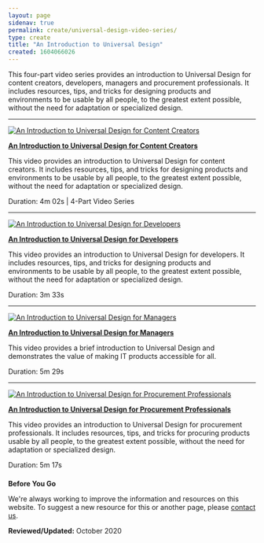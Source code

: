 ```yaml
---
layout: page
sidenav: true
permalink: create/universal-design-video-series/
type: create
title: "An Introduction to Universal Design"
created: 1604066026
---
```


This four-part video series provides an introduction to Universal Design for content creators, developers, managers and procurement professionals. It includes resources, tips, and tricks for designing products and environments to be usable by all people, to the greatest extent possible, without the need for adaptation or specialized design.

---

<div class="grid-row grid-gap">
  <div class="desktop:grid-col-3 display-flex flex-column flex-align-self-center">
    <a href="https://www.youtube.com/watch?v=acKd-q2I3f0"><img src="https://assets.section508.gov/files/ui-content.png"  alt="An Introduction to Universal Design for Content Creators" /></a>
  </div>
  <div class="desktop:grid-col-9">
    <p>
      <a href="https://www.youtube.com/watch?v=acKd-q2I3f0"><strong>An Introduction to Universal Design for Content Creators</strong></a>
    </p>
<p>
      This video provides an introduction to Universal Design for content creators. It includes resources, tips, and tricks for designing products and environments to be usable by all people, to the greatest extent possible, without the need for adaptation or specialized design.
    </p>
<p>
      Duration: 4m 02s | 4-Part Video Series
    </p>
  </div>
</div>

---

<div class="grid-row grid-gap">
  <div class="desktop:grid-col-3 display-flex flex-column flex-align-self-center">
    <a href="https://www.youtube.com/watch?v=ryfd3fmZHCY"><img src="https://assets.section508.gov/files/ui-developers.png"  alt="An Introduction to Universal Design for Developers" /></a>
  </div>
  
  <div class="desktop:grid-col-9">
    <p>
      <a href="https://www.youtube.com/watch?v=ryfd3fmZHCY"><strong>An Introduction to Universal Design for Developers</strong></a>
    </p>
<p>
      This video provides an introduction to Universal Design for developers. It includes resources, tips, and tricks for designing products and environments to be usable by all people, to the greatest extent possible, without the need for adaptation or specialized design.
    </p>
<p>
      Duration: 3m 33s
    </p>
  </div>
</div>

---

<div class="grid-row grid-gap">
  <div class="desktop:grid-col-3 display-flex flex-column flex-align-self-center">
    <a href="https://www.youtube.com/watch?v=d1X5XSEErdY"><img src="https://assets.section508.gov/files/ui-managers.png"  alt="An Introduction to Universal Design for Managers" /></a>
  </div>
  
  <div class="desktop:grid-col-9">
    <p>
      <a href="https://www.youtube.com/watch?v=d1X5XSEErdY"><strong>An Introduction to Universal Design for Managers</strong></a>
    </p>
<p>
      This video provides a brief introduction to Universal Design and demonstrates the value of making IT products accessible for all.
    </p>
<p>
      Duration: 5m 29s
    </p>
  </div>
</div>

---

<div class="grid-row grid-gap">
  <div class="desktop:grid-col-3 display-flex flex-column flex-align-self-center">
    <a href="https://www.youtube.com/watch?v=MD0XrzqML8Y">
<img src="https://assets.section508.gov/files/ui-procurement.png" alt="An Introduction to Universal Design for Procurement Professionals" /></a>
  </div>
  
  <div class="desktop:grid-col-9">
    <p>
      <a href="https://www.youtube.com/watch?v=MD0XrzqML8Y"><strong>An Introduction to Universal Design for Procurement Professionals</strong></a>
    </p>
<p>
      This video provides an introduction to Universal Design for procurement professionals. It includes resources, tips, and tricks for procuring products usable by all people, to the greatest extent possible, without the need for adaptation or specialized design.
    </p>
<p>
      Duration: 5m 17s
    </p>
  </div>
</div>

<div class="border-base radius-lg border-1px" style="margin-top: 1.5em;">
  <div class="padding-1">
    <span class="text-large"><strong>Before You Go</strong></span> <br /> 
<p>
      We're always working to improve the information and resources on this website. To suggest a new resource for this or another page, please <a href="mailto:section.508@gsa.gov">contact us</a>.
    </p>
  </div>
</div>

**Reviewed/Updated:** October 2020
